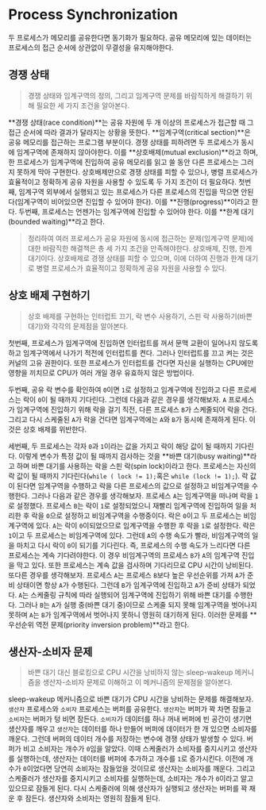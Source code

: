 # Process Synchronization

두 프로세스가 메모리를 공유한다면 동기화가 필요하다. 공유 메모리에 있는 데이터는 프로세스의 접근 순서에 상관없이 무결성을 유지해야한다.



## 경쟁 상태

> 경쟁 상태와 임계구역의 정의, 그리고 임계구역 문제를 바람직하게 해결하기 위해 필요한 세 가지 조건을 알아본다.

**경쟁 상태(race condition)**는 공유 자원에 두 개 이상의 프로세스가 접근할 때 그 접근 순서에 따라 결과가 달라지는 상황을 뜻한다. **임계구역(critical section)**은 공유 메모리를 접근하는 프로그램 부분이다. 경쟁 상태를 피하려면 두 프로세스가 동시에 임계구역에 존재하지 않아야한다. 이를 **상호배제(mutual exclusion)**라고 하며, 한 프로세스가 임계구역에 진입하여 공유 메모리를 읽고 쓸 동안 다른 프로세스는 그러지 못하게 막아 구현한다. 상호배제만으로 경쟁 상태를 피할 수 있으나, 병렬 프로세스가 효율적이고 정확하게 공유 자원을 사용할 수 있도록 두 가지 조건이 더 필요하다. 첫번째, 임계구역 외부에서 실행되고 있는 프로세스가 다른 프로세스의 진입을 막으면 안된다(임계구역이 비어있으면 진입할 수 있어야 한다). 이를 **진행(progress)**이라고 한다. 두번째, 프로세스는 언젠가는 임계구역에 진입할 수 있어야 한다. 이를 **한계 대기(bounded waiting)**라고 한다.



> 정리하여 여러 프로세스가 공유 자원에 동시에 접근하는 문제(임계구역 문제)에 대한 바람직한 해결책은 총 세 가지 조건을 만족해야한다. 상호배제, 진행, 한계 대기이다. 상호배제로 경쟁 상태를 피할 수 있으며, 이에 더하여 진행과 한계 대기로 병렬 프로세스가 효율적이고 정확하게 공유 자원을 사용할 수 있다.



## 상호 배제 구현하기

> 상호 배제를 구현하는 인터럽트 끄기, 락 변수 사용하기, 스핀 락 사용하기(바쁜 대기)와 각각의 문제점을 알아본다.

첫번째, 프로세스가 임계구역에 진입하면 인터럽트를 꺼서 문맥 교환이 일어나지 않도록 하고 임계구역에서 나가기 적전에 인터럽트를 켠다. 그러나 인터럽트를 끄고 켜는 것은 커널의 고유 권한이다. 또한 프로세스가 인터럽트를 건다면 자신을 실행하는 CPU에만 영향을 끼치므로 CPU가 여러 개일 경우 유효하지 않은 방법이다.

두번째, 공유 락 변수를 확인하여 `0`이면 `1`로 설정하고 임계구역에 진입하고 다른 프로세스는 락이 `0`이 될 때까지 기다린다. 그런데 다음과 같은 경우를 생각해보자. `A` 프로세스가 임계구역에 진입하기 위해 락을 걸기 직전, 다른 프로세스 `B`가 스케줄되어 락을 건다. 그리고 다시 스케줄된 `A`가 락을 건다면 임계구역에는 `A`와 `B`가 동시에 존재하게 된다. 이것은 상호 배제를 위반한다.

세번째, 두 프로세스는 각자 `0`과 `1`이라는 값을 가지고 락이 해당 값이 될 때까지 기다린다. 이렇게 변수가 특정 값이 될 때까지 검사하는 것을 **바쁜 대기(busy waiting)**라고 하며 바쁜 대기를 사용하는 락을 스핀 락(spin lock)이라고 한다. 프로세스는 자신의 락 값이 될 때까지 기다린다(`while ( lock != 1);`혹은 `while (lock != 1);`). 락 값이 된다면 임계구역을 수행하고 락을 다른 프로세스의 값으로 설정하고 비임계구역을 수행한다. 그러나 다음과 같은 경우를 생각해보자. 프로세스 `A`는 임계구역을 떠나며 락을 `1`로 설정했다. 프로세스 `B`는 락이 `1`로 설정되었으니 재빨리 임계구역에 진입하여 일을 처리한 후 락을 `0`으로 설정하고 비임계구역을 수행중이다. 락은 `0`이고 두 프로세스는 비임계구역에 있다. `A`는 락이 `0`이되었으므로 임계구역을 수행한 후 락을 `1`로 설정한다. 락은 `1`이고 두 프로세스는 비임계구역에 있다. 그런데 `A`의 수행 속도가 빨라, 비임계구역의 일을 마치고 다시 락이 `0`이 되기를 기다린다. 즉, 프로세스의 수행 속도가 느리다면 다른 프로세스는 계속 기다려야한다. 이 경우 비임계구역의 프로세스 `B`가 `A`의 임계구역 진입을 막고 있다. 또한 프로세스는 계속 값을 검사하며 기다리므로 CPU 시간이 낭비된다. 또다른 경우를 생각해보자. 프로세스 `A`는 프로세스 `B`보다 높은 우선순위를 가져 `A`가 준비 상태이면 항상 `A`가 수행된다. 그런데 `B`가 임계구역에 진입하고 `A`가 준비 상태가 되었다. `A`는 스케줄링 규칙에 따라 실행되어 임계구역에 진입하기 위해 바쁜 대기를 수행한다. 그러나 `B`는 `A`가 실행 중(바쁜 대기 중)이므로 스케줄 되지 못해 임계구역을 벗어나지 못하며 `A`는 `B`가 임계구역에서 벗어나지 못하니 영원히 대기하게 된다. 이러한 문제를 **우선순위 역전 문제(priority inversion problem)**라고 한다.



## 생산자-소비자 문제

> 바쁜 대기 대신 블로킹으로 CPU 시간을 낭비하지 않는 sleep-wakeup 메커니즘을 생산자-소비자 문제로 이해하고 이 메커니즘의 문제점을 알아본다.

sleep-wakeup 메커니즘으로 바쁜 대기가 CPU 시간을 낭비하는 문제를 해결해보자. `생산자` 프로세스와 `소비자` 프로세스는 버퍼를 공유한다. `생산자`는 버퍼가 꽉 차면 잠들고 `소비자`는 버퍼가 텅 비면 잠든다. `소비자`가 데이터를 하나 꺼내 버퍼에 빈 공간이 생기면 생산자를 깨우고 `생산자`는 데이터를 하나 만들어 버퍼에 데이터가 한 개 있으면 소비자를 깨운다. 그런데 버퍼의 데이터 개수를 저장하는 변수에 경쟁 상태가 발생할 수 있다. 버퍼가 비고 소비자는 개수가 `0`임을 알았다. 이때 스케줄러가 소비자를 중지시키고 생산자를 실행하는데, 생산자는 데이터를 버퍼에 추가하고 개수를 `1`로 증가시킨다. 이전에 개수가 `0`이었다면 당연히 소비자는 잠들었을 것이므로 생산자는 소비자를 깨운다. 그리고 스케줄러가 생산자를 중지시키고 소비자를 실행하는데, 소비자는 개수가 `0`이라고 알고 있으므로 잠들게 된다. 다시 스케줄러에 의해 생산자가 실행되고 생산자는 버퍼를 꽉 채운 후 잠든다. 생산자와 소비자는 영원히 잠들게 된다.